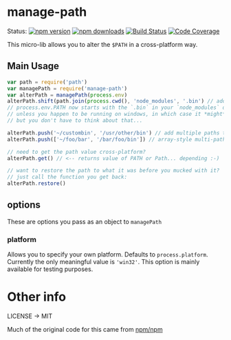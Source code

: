 # manage-path

Status:
[![npm version](https://img.shields.io/npm/v/manage-path.svg?style=flat-square)](https://www.npmjs.org/package/manage-path)
[![npm downloads](https://img.shields.io/npm/dm/manage-path.svg?style=flat-square)](http://npm-stat.com/charts.html?package=manage-path&from=2015-09-01)
[![Build Status](https://img.shields.io/travis/kentcdodds/node-manage-path.svg?style=flat-square)](https://travis-ci.org/kentcdodds/node-manage-path)
[![Code Coverage](https://img.shields.io/codecov/c/github/kentcdodds/node-manage-path.svg?style=flat-square)](https://codecov.io/github/kentcdodds/node-manage-path)

This micro-lib allows you to alter the `$PATH` in a cross-platform way.

## Main Usage

```javascript
var path = require('path')
var managePath = require('manage-path')
var alterPath = managePath(process.env)
alterPath.shift(path.join(process.cwd(), 'node_modules', '.bin') // add one path to the beginning
// process.env.PATH now starts with the `.bin` in your `node_modules` directory :-)
// unless you happen to be running on windows, in which case it *might* be process.env.Path :-)
// but you don't have to think about that...

alterPath.push('~/custombin', '/usr/other/bin') // add multiple paths to the end
alterPath.push(['~/foo/bar', '/bar/foo/bin']) // array-style multi-path add for ultimate flexibility :-)

// need to get the path value cross-platform?
alterPath.get() // <-- returns value of PATH or Path... depending :-)

// want to restore the path to what it was before you mucked with it?
// just call the function you get back:
alterPath.restore()
```

## options

These are options you pass as an object to `managePath`

### platform

Allows you to specify your own platform. Defaults to `process.platform`. Currently the only meaningful value is
`'win32'`. This option is mainly available for testing purposes.

# Other info

LICENSE -> MIT

Much of the original code for this came from [npm/npm](https://github.com/npm/npm)


